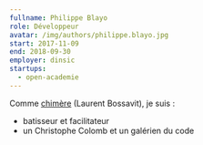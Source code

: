 ```yaml
---
fullname: Philippe Blayo
role: Développeur
avatar: /img/authors/philippe.blayo.jpg
start: 2017-11-09
end: 2018-09-30
employer: dinsic
startups:
  - open-academie
---
```


Comme [chimère](https://fr.wikipedia.org/wiki/Chim%C3%A8re)
(Laurent Bossavit), je suis :
- batisseur et facilitateur
- un Christophe Colomb et un galérien du code
